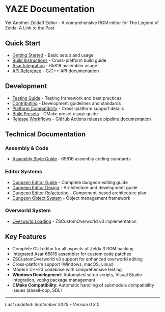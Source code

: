 # YAZE Documentation

Yet Another Zelda3 Editor - A comprehensive ROM editor for The Legend of Zelda: A Link to the Past.

## Quick Start

- [Getting Started](01-getting-started.md) - Basic setup and usage
- [Build Instructions](02-build-instructions.md) - Cross-platform build guide
- [Asar Integration](03-asar-integration.md) - 65816 assembler usage
- [API Reference](04-api-reference.md) - C/C++ API documentation

## Development

- [Testing Guide](A1-testing-guide.md) - Testing framework and best practices
- [Contributing](B1-contributing.md) - Development guidelines and standards  
- [Platform Compatibility](B2-platform-compatibility.md) - Cross-platform support details
- [Build Presets](B3-build-presets.md) - CMake preset usage guide
- [Release Workflows](B4-release-workflows.md) - GitHub Actions release pipeline documentation

## Technical Documentation

### Assembly & Code
- [Assembly Style Guide](E1-asm-style-guide.md) - 65816 assembly coding standards

### Editor Systems
- [Dungeon Editor Guide](E2-dungeon-editor-guide.md) - Complete dungeon editing guide
- [Dungeon Editor Design](E3-dungeon-editor-design.md) - Architecture and development guide
- [Dungeon Editor Refactoring](E4-dungeon-editor-refactoring.md) - Component-based architecture plan
- [Dungeon Object System](E5-dungeon-object-system.md) - Object management framework

### Overworld System
- [Overworld Loading](F1-overworld-loading.md) - ZSCustomOverworld v3 implementation

## Key Features

- Complete GUI editor for all aspects of Zelda 3 ROM hacking
- Integrated Asar 65816 assembler for custom code patches
- ZSCustomOverworld v3 support for enhanced overworld editing
- Cross-platform support (Windows, macOS, Linux)
- Modern C++23 codebase with comprehensive testing
- **Windows Development**: Automated setup scripts, Visual Studio integration, vcpkg package management
- **CMake Compatibility**: Automatic handling of submodule compatibility issues (abseil-cpp, SDL)

---

*Last updated: September 2025 - Version 0.3.0*